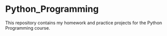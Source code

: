 # Python_Programming
This repository contains my homework and practice projects for the Python Programming course.
